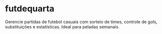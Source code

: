 # futdequarta
Gerencie partidas de futebol casuais com sorteio de times, controle de gols, substituições e estatísticas. Ideal para peladas semanais.
